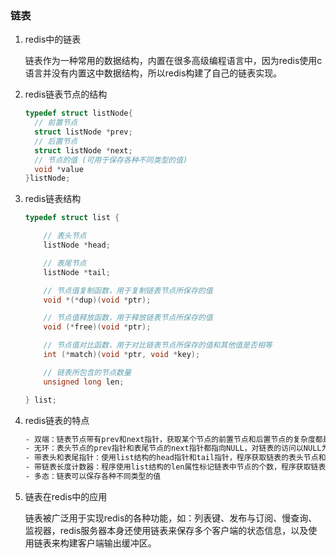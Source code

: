 ### 链表

1. redis中的链表

   链表作为一种常用的数据结构，内置在很多高级编程语言中，因为redis使用c语言并没有内置这中数据结构，所以redis构建了自己的链表实现。

2. redis链表节点的结构

   ``` c
   typedef struct listNode{
     // 前置节点
     struct listNode *prev;
     // 后置节点
     struct listNode *next;
     // 节点的值 (可用于保存各种不同类型的值)
     void *value
   }listNode;
   ```

   

3. redis链表结构

   ``` c
   typedef struct list {
   
       // 表头节点
       listNode *head;
   
       // 表尾节点
       listNode *tail;
   
       // 节点值复制函数，用于复制链表节点所保存的值
       void *(*dup)(void *ptr);
   
       // 节点值释放函数，用于释放链表节点所保存的值
       void (*free)(void *ptr);
   
       // 节点值对比函数，用于对比链表节点所保存的值和其他值是否相等
       int (*match)(void *ptr, void *key);
   
       // 链表所包含的节点数量
       unsigned long len;
   
   } list;
   ```

   

4. redis链表的特点

   ``` tex
   - 双端：链表节点带有prev和next指针，获取某个节点的前置节点和后置节点的复杂度都是O(1)
   - 无环：表头节点的prev指针和表尾节点的next指针都指向NULL，对链表的访问以NULL为终点
   - 带表头和表尾指针：使用list结构的head指针和tail指针，程序获取链表的表头节点和表尾节点的复杂度为O(1)
   - 带链表长度计数器：程序使用list结构的len属性标记链表中节点的个数，程序获取链表中节点个数的复杂度为O(1)
   - 多态：链表可以保存各种不同类型的值
   ```

   

5. 链表在redis中的应用

   链表被广泛用于实现redis的各种功能，如：列表键、发布与订阅、慢查询、监视器，redis服务器本身还使用链表来保存多个客户端的状态信息，以及使用链表来构建客户端输出缓冲区。

   

   

   

   
